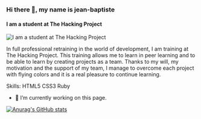 ### Hi there 👋, my name is jean-baptiste
####  I am a student at The Hacking Project
![ I am a student at The Hacking Project](https://encrypted-tbn0.gstatic.com/images?q=tbn:ANd9GcTmpA2KJKK2fnwt7zaalMYHbz5SGhUV_S-a2wMnhD22Pv8QLfIng6vOatOyj0tfwPwZauw&usqp=CAU)

In full professional retraining in the world of development, I am training at The Hacking Project. This training allows me to learn in peer learning and to be able to learn by creating projects as a team. Thanks to my will, my motivation and the support of my team, I manage to overcome each project with flying colors and it is a real pleasure to continue learning.

Skills: HTML5 CSS3 Ruby  

- 🔭 I’m currently working on this page.  

[![Anurag's GitHub stats](https://github-readme-stats.vercel.app/api?username=Jakfamily)](https://github.com/anuraghazra/github-readme-stats)
